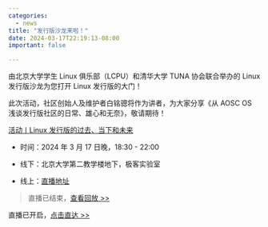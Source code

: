 ```yaml
---
categories:
  - news
title: "发行版沙龙来啦！"
date: 2024-03-17T22:19:13-08:00
important: false

---
```



由北京大学学生 Linux 俱乐部（LCPU）和清华大学 TUNA 协会联合举办的 Linux 发行版沙龙为您打开 Linux 发行版的大门！

此次活动，社区创始人及维护者白铭骢将作为讲者，为大家分享《从 AOSC OS 浅谈发行版社区的日常、雄心和无奈》，敬请期待！

[活动丨Linux 发行版的过去、当下和未来](https://mp.weixin.qq.com/s/2NUnod33fIS8tzDQ5msnIw)

- 时间：2024 年 3 月 17 日晚，18:30 - 22:00 

- 线下：北京大学第二教学楼地下，极客实验室

- 线上：[直播地址](https://lcpu.club/wiki/index.php?title=2024%E6%B4%BB%E5%8A%A8B01)

> 直播已结束，[查看回放 >>](https://www.bilibili.com/video/BV1Vq421P7RP)

直播已开启，[点击直达 >> ](https://www.youtube.com/watch?v=TOJdlx2TbYk)
